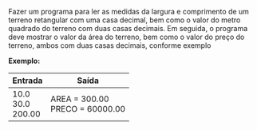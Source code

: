 

Fazer um programa para ler as medidas da largura e comprimento de um terreno retangular com uma casa decimal, bem como o valor do metro quadrado do terreno com duas casas decimais. Em seguida, o programa deve mostrar o valor da área do terreno, bem como o valor do preço do terreno, ambos com duas casas decimais, conforme exemplo

**Exemplo:**

| Entrada                    | Saída                               |
| -------------------------- | ----------------------------------- |
| 10.0<br />30.0<br />200.00 | AREA = 300.00<br />PRECO = 60000.00 |
